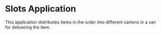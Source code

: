 # Slots Application
This application distributes items in the order into different cartons in a van for delivering the item.

